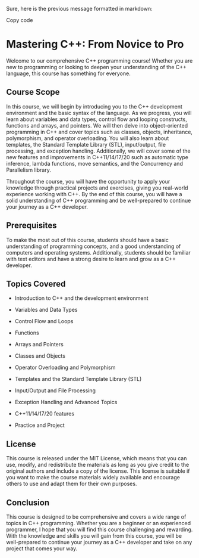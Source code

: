 Sure, here is the previous message formatted in markdown:



Copy code

# Mastering C++: From Novice to Pro



Welcome to our comprehensive C++ programming course! Whether you are new to programming or looking to deepen your understanding of the C++ language, this course has something for everyone.



## Course Scope



In this course, we will begin by introducing you to the C++ development environment and the basic syntax of the language. As we progress, you will learn about variables and data types, control flow and looping constructs, functions and arrays, and pointers. We will then delve into object-oriented programming in C++ and cover topics such as classes, objects, inheritance, polymorphism, and operator overloading. You will also learn about templates, the Standard Template Library (STL), input/output, file processing, and exception handling. Additionally, we will cover some of the new features and improvements in C++11/14/17/20 such as automatic type inference, lambda functions, move semantics, and the Concurrency and Parallelism library.



Throughout the course, you will have the opportunity to apply your knowledge through practical projects and exercises, giving you real-world experience working with C++. By the end of this course, you will have a solid understanding of C++ programming and be well-prepared to continue your journey as a C++ developer.



## Prerequisites



To make the most out of this course, students should have a basic understanding of programming concepts, and a good understanding of computers and operating systems. Additionally, students should be familiar with text editors and have a strong desire to learn and grow as a C++ developer.



## Topics Covered

- Introduction to C++ and the development environment

- Variables and Data Types

- Control Flow and Loops

- Functions

- Arrays and Pointers

- Classes and Objects

- Operator Overloading and Polymorphism

- Templates and the Standard Template Library (STL)

- Input/Output and File Processing

- Exception Handling and Advanced Topics

- C++11/14/17/20 features

- Practice and Project



## License

This course is released under the MIT License, which means that you can use, modify, and redistribute the materials as long as you give credit to the original authors and include a copy of the license. This license is suitable if you want to make the course materials widely available and encourage others to use and adapt them for their own purposes.



## Conclusion

This course is designed to be comprehensive and covers a wide range of topics in C++ programming. Whether you are a beginner or an experienced programmer, I hope that you will find this course challenging and rewarding. With the knowledge and skills you will gain from this course, you will be well-prepared to continue your journey as a C++ developer and take on any project that comes your way.
